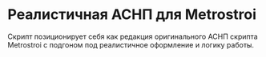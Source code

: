 # Реалистичная АСНП для Metrostroi
Скрипт позиционирует себя как редакция оригинального АСНП скрипта Metrostroi с подгоном под реалистичное оформление и логику работы.


